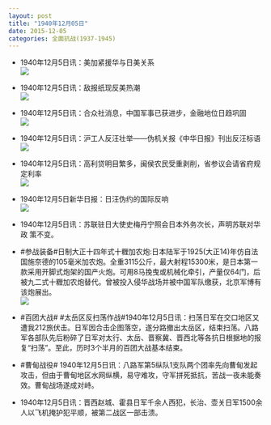 ```yaml
---
layout: post
title: "1940年12月05日"
date: 2015-12-05
categories: 全面抗战(1937-1945)
---
```


<meta name="referrer" content="no-referrer" />

- 1940年12月5日讯：美加紧援华与日美关系 <br/><img src="https://ww1.sinaimg.cn/large/aca367d8jw1eyp6eaca5fj20v613t1kx.jpg" />

- 1940年12月5日讯：敌报纸现反美热潮 <br/><img src="https://ww3.sinaimg.cn/large/aca367d8jw1eyp4nyq5h7j20d30c3abj.jpg" />

- 1940年12月5日讯：合众社消息，中国军事已获进步，金融地位日趋巩固 <br/><img src="https://ww2.sinaimg.cn/large/aca367d8jw1eyp2xzrlsij208k0ktact.jpg" />

- 1940年12月5日讯：沪工人反汪壮举——伪机关报《中华日报》刊出反汪标语 <br/><img src="https://ww1.sinaimg.cn/large/aca367d8jw1eyp177nhw7j20dh09d3zj.jpg" />

- 1940年12月5日讯：高利贷明目繁多，闽侯农民受重剥削，省参议会请省府规定利率 <br/><img src="https://ww1.sinaimg.cn/large/aca367d8jw1eyovzgp73ij20qv0bm0vn.jpg" />

- 1940年12月5日新华日报：日汪伪约的国际反响 <br/><img src="https://ww2.sinaimg.cn/large/aca367d8jw1eyonbzn37wj21270hvqa6.jpg" />

- 1940年12月5日讯：苏联驻日大使史梅丹宁照会日本外务次长，声明苏联对华政 策不变。 

- #参战装备#日制大正十四年式十糎加农炮:日本陆军于1925(大正14)年仿自法国施奈德的105毫米加农炮。全重3115公斤，最大射程15300米，是日本第一款采用开脚式炮架的国产火炮。可用8马挽曳或机械化牵引，产量仅64门，后被九二式十糎加农炮替代。曾被投入侵华战场并被中国军队缴获，北京军博有该炮展出。 <br/><img src="https://ww4.sinaimg.cn/large/aca367d8jw1eyojvd3uyrj209e0hn0uv.jpg" />

- #百团大战# #太岳区反扫荡作战#1940年12月5日讯：扫荡日军在交口地区又遭我212旅伏击。日军因合击企图落空，遂分路撤出太岳区，结束扫荡。八路军各部队先后粉碎了日军对太行、太岳、晋察冀、晋西北等各抗日根据地的报复“扫荡”。至此，历时3个半月的百团大战基本结束。 

- #曹甸战役# 1940年12月5日讯：八路军第5纵队1支队两个团率先向曹甸发起攻击，但由于曹甸地区水网纵横，易守难攻，守军拼死抵抗，苦战一夜未能奏效。曹甸战场遂成对峙。 

- 1940年12月5日讯：晋西赵城、霍县日军千余人西犯，长治、壶关日军1500余人以飞机掩护犯平顺，被第二战区一部击溃。  

